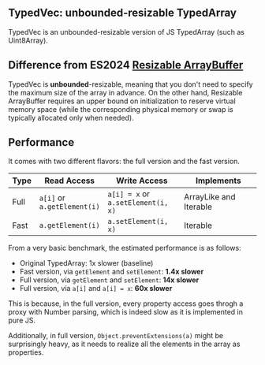 ## TypedVec: unbounded-resizable TypedArray

TypedVec is an unbounded-resizable version of JS TypedArray (such as Uint8Array).

## Difference from ES2024 [Resizable ArrayBuffer](https://github.com/tc39/proposal-resizablearraybuffer)

TypedVec is **unbounded**-resizable, meaning that you don't need to specify the maximum size of the array in advance. On the other hand, Resizable ArrayBuffer requires an upper bound on initialization to reserve virtual memory space (while the corresponding physical memory or swap is typically allocated only when needed).

## Performance

It comes with two different flavors: the full version and the fast version.

|Type|Read Access|Write Access|Implements
|---|---|---|---|
|Full|`a[i]` or<br>`a.getElement(i)`|`a[i] = x` or<br>`a.setElement(i, x)`|ArrayLike and Iterable|
|Fast|`a.getElement(i)`|`a.setElement(i, x)`|Iterable|

From a very basic benchmark, the estimated performance is as follows:

- Original TypedArray: 1x slower (baseline)
- Fast version, via `getElement` and `setElement`: **1.4x slower**
- Full version, via `getElement` and `setElement`: **14x slower**
- Full version, via `a[i]` and `a[i] = x`: **60x slower**

This is because, in the full version, every property access goes throgh a proxy with Number parsing, which is indeed slow as it is implemented in pure JS.

Additionally, in full version, `Object.preventExtensions(a)` might be surprisingly heavy, as it needs to realize all the elements in the array as properties.
